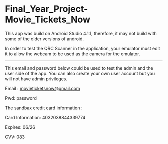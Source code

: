 # Final_Year_Project-Movie_Tickets_Now

This app was build on Android Studio 4.1.1, therefore, it may not build with some of the older versions of android.

In order to test the QRC Scanner in the application, your emulator must edit it to allow the webcam to be used as the camera for the emulator.

------------------------------------------------------------------------------------------------------------------------------------------------
 
This email and password below could be used to test the admin and the user side of the app. You can also create your own user account but you will not have admin privileges.

Email : movieticketsnow@gmail.com

Pwd: password

The sandbax credit card information :

Card Information: 4032038844339774

Expires: 06/26

CVV: 083


